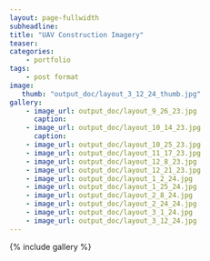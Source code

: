 ```yaml
---
layout: page-fullwidth
subheadline:  
title: "UAV Construction Imagery"
teaser:
categories:
    - portfolio
tags:
    - post format
image:
   thumb: "output_doc/layout_3_12_24_thumb.jpg"
gallery:
    - image_url: output_doc/layout_9_26_23.jpg
      caption:
    - image_url: output_doc/layout_10_14_23.jpg
      caption:
    - image_url: output_doc/layout_10_25_23.jpg
    - image_url: output_doc/layout_11_17_23.jpg
    - image_url: output_doc/layout_12_8_23.jpg
    - image_url: output_doc/layout_12_21_23.jpg
    - image_url: output_doc/layout_1_2_24.jpg
    - image_url: output_doc/layout_1_25_24.jpg
    - image_url: output_doc/layout_2_8_24.jpg
    - image_url: output_doc/layout_2_24_24.jpg
    - image_url: output_doc/layout_3_1_24.jpg
    - image_url: output_doc/layout_3_12_24.jpg
---
```

{% include gallery %}
